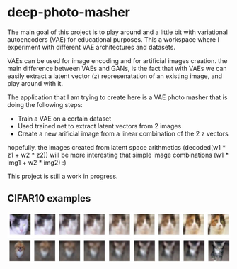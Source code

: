 # deep-photo-masher

The main goal of this project is to play around and a little bit with variational autoencoders (VAE) for educational purposes. This a workspace where I experiment with different VAE architectures and datasets.

VAEs can be used for image encoding and for artificial images creation. the main difference between VAEs and GANs, is the fact that with VAEs we can easily extract a latent vector (z) represenatation of an existing image, and play around with it.

The application that I am trying to create here is a VAE photo masher that is doing the following steps:
* Train a VAE on a certain dataset
* Used trained net to extract latent vectors from 2 images
* Create a new arificial image from a linear combination of the 2 z vectors

hopefully, the images created from latent space arithmetics (decoded(w1 * z1 + w2 * z2)) will be more interesting that simple image combinations (w1 * img1 + w2 * img2) :)

This project is still a work in progress.

## CIFAR10 examples
![Alt text](data/readme_images/cifar10_img1.JPG "2 cats")
![Alt text](data/readme_images/cifar10_img2.JPG "a cat and a small dog")